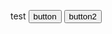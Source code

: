 <script>
	function buttonClick(){
    var promise = navigator.mediaDevices.getUserMedia({ audio: false, video: true });
	        window.alert("button 1");
		console.log(promise);
   }
	function button2Click(){
    navigator.getUserMedia({video: true, audio: false},
	function(stream) {
	 window.alert("button2 worked");
         var video = document.querySelector('video');
         video.srcObject = stream;
         video.onloadedmetadata = function(e) {
           video.play();
         };
      },
	function(err) {
	 window.alert("button2 not worked");
         console.log("The following error occurred: " + err.name);
      });
   }
</script>

<h> test </h>
<input type="button" value="button" onclick="buttonClick()">
<input type="button" value="button2" onclick="button2Click()">
